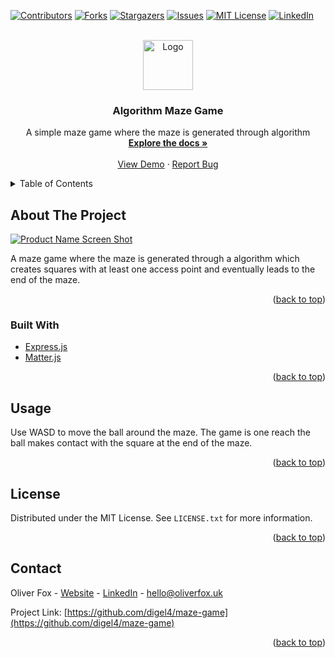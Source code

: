 <div id="top"></div>

[![Contributors][contributors-shield]][contributors-url]
[![Forks][forks-shield]][forks-url]
[![Stargazers][stars-shield]][stars-url]
[![Issues][issues-shield]][issues-url]
[![MIT License][license-shield]][license-url]
[![LinkedIn][linkedin-shield]][linkedin-url]



<!-- PROJECT LOGO -->
<br />
<div align="center">
  <a href="https://github.com/digel4/maze-game">
    <img src="https://user-images.githubusercontent.com/58178649/168474919-28783ab7-2bb0-458c-9537-115d86696b1c.png" alt="Logo" width="80" height="80">
  </a>
<h3 align="center">Algorithm Maze Game</h3>

  <p align="center">
    A simple maze game where the maze is generated through algorithm
    <br />
    <a href="https://github.com/digel4/maze-game"><strong>Explore the docs »</strong></a>
    <br />
    <br />
    <a href="https://olivers-maze-game.herokuapp.com/">View Demo</a>
    ·
    <a href="https://github.com/digel4/maze-game/issues">Report Bug</a>
  </p>
</div>



<!-- TABLE OF CONTENTS -->
<details>
  <summary>Table of Contents</summary>
  <ol>
    <li>
      <a href="#about-the-project">About The Project</a>
      <ul>
        <li><a href="#built-with">Built With</a></li>
      </ul>
    </li>
    <li><a href="#usage">Usage</a></li>
    <li><a href="#license">License</a></li>
    <li><a href="#contact">Contact</a></li>
  </ol>
</details>



<!-- ABOUT THE PROJECT -->
## About The Project

[![Product Name Screen Shot][product-screenshot]](https://example.com)

A maze game where the maze is generated through a algorithm which creates squares with at least one access point and eventually leads to the end of the maze. 


<p align="right">(<a href="#top">back to top</a>)</p>



### Built With

* [Express.js](https://expressjs.com/)
* [Matter.js](https://brm.io/matter-js/)

<p align="right">(<a href="#top">back to top</a>)</p>




## Usage

Use WASD to move the ball around the maze. The game is one reach the ball makes contact with the square at the end of the maze. 


<p align="right">(<a href="#top">back to top</a>)</p>


<!-- LICENSE -->
## License

Distributed under the MIT License. See `LICENSE.txt` for more information.

<p align="right">(<a href="#top">back to top</a>)</p>



<!-- CONTACT -->
## Contact

Oliver Fox - [Website](https://oliverfox.uk/) - [LinkedIn](https://www.linkedin.com/in/oliver-fox-uk/) - hello@oliverfox.uk

Project Link: [https://github.com/digel4/maze-game](https://github.com/digel4/maze-game)

<p align="right">(<a href="#top">back to top</a>)</p>


<!-- MARKDOWN LINKS & IMAGES -->
<!-- https://www.markdownguide.org/basic-syntax/#reference-style-links -->
[contributors-shield]: https://img.shields.io/github/contributors/digel4/maze-game.svg?style=for-the-badge
[contributors-url]: https://github.com/digel4/maze-game/graphs/contributors
[forks-shield]: https://img.shields.io/github/forks/digel4/maze-game.svg?style=for-the-badge
[forks-url]: https://github.com/digel4/maze-game/network/members
[stars-shield]: https://img.shields.io/github/stars/digel4/maze-game.svg?style=for-the-badge
[stars-url]: https://github.com/digel4/maze-game/stargazers
[issues-shield]: https://img.shields.io/github/issues/digel4/maze-game.svg?style=for-the-badge
[issues-url]: https://github.com/digel4/maze-gamee/issues
[license-shield]: https://img.shields.io/github/license/digel4/maze-game.svg?style=for-the-badge
[license-url]: https://github.com/digel4/maze-game/blob/master/LICENSE.txt
[linkedin-shield]: https://img.shields.io/badge/-LinkedIn-black.svg?style=for-the-badge&logo=linkedin&colorB=555
[linkedin-url]: https://www.linkedin.com/in/oliver-fox-uk/
[product-screenshot]: https://user-images.githubusercontent.com/58178649/168474636-3063f1ac-8461-4070-a4b3-d58310880b9f.png

